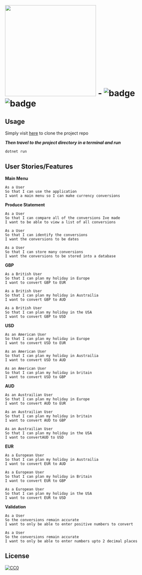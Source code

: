 # <a href='https://github.com/sonny-maan'><img  src='https://www.pharmacy2u.co.uk/news/wp-content/themes/codilight/images/Pharmacy2U-Logo.png'  width='300'></a>  -  ![badge](https://img.shields.io/badge/Made--By-Sonny-red) ![badge](https://img.shields.io/badge/Pharmacy2U-TechTest-brightgreen)


## Usage

Simply visit [here](https://github.com/sonny-maan/Pharmacy2U-) to clone the project repo

****Then travel to the project directory in a terminal and* run***

```c#
dotnet run
```


## User Stories/Features
**Main Menu**
```
As a User
So that I can use the application
I want a main menu so I can make currency conversions
```
**Produce Statement**
```
As a User
So that I can compare all of the conversions Ive made
I want to be able to view a list of all conversions
```
```
As a User
So that I can identify the conversions
I want the conversions to be dates
```
```
As a User
So that I can store many conversions
I want the conversions to be stored into a database
```
**GBP**
```
As a British User
So that I can plan my holiday in Europe
I want to convert GBP to EUR
```
```
As a British User
So that I can plan my holiday in Austrailia
I want to convert GBP to AUD
```
```
As a British User
So that I can plan my holiday in the USA
I want to convert GBP to USD
```
**USD**
```
As an American User
So that I can plan my holiday in Europe
I want to convert USD to EUR
```
```
As an American User
So that I can plan my holiday in Austrailia
I want to convert USD to AUD
```
```
As an American User
So that I can plan my holiday in britain
I want to convert USD to GBP
```
**AUD**
```
As an Austrailian User
So that I can plan my holiday in Europe
I want to convert AUD to EUR
```
```
As an Austrailian User
So that I can plan my holiday in britain
I want to convert AUD to GBP
```
```
As an Austrailian User
So that I can plan my holiday in the USA
I want to convertAUD to USD
```

**EUR**
```
As a European User
So that I can plan my holiday in Austrailia
I want to convert EUR to AUD
```
```
As a European User
So that I can plan my holiday in Britain
I want to convert EUR to GBP
```
```
As a European User
So that I can plan my holiday in the USA
I want to convert EUR to USD
```

**Validation**
```
As a User
So the conversions remain accurate
I want to only be able to enter positive numbers to convert
```
```
As a User
So the conversions remain accurate
I want to only be able to enter numbers upto 2 decimal places
```

## License
[![CC0](https://licensebuttons.net/p/zero/1.0/88x31.png)](https://creativecommons.org/publicdomain/zero/1.0/)
